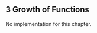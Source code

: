 3	Growth of Functions
----------------------------------------------
No implementation for this chapter.

